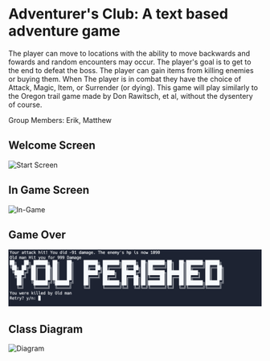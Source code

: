 # Adventurer's Club: A text based adventure game
The player can move to locations with the ability to move backwards and fowards and random encounters may occur.
The player's goal is to get to the end to defeat the boss.
The player can gain items from killing enemies or buying them.
When The player is in combat they have the choice of Attack, Magic, Item, or Surrender (or dying).
This game will play similarly to the Oregon trail game made by Don Rawitsch, et al, without the dysentery of course.

Group Members: Erik, Matthew

## Welcome Screen
![Start Screen](https://github.com/MarsMatthew/ProgrammingProjects/blob/main/images/StartScreen.png?raw=true)
## In Game Screen
![In-Game](https://github.com/MarsMatthew/ProgrammingProjects/blob/main/images/InGame.png?raw=true)
## Game Over
![Game Over Screen](https://github.com/MarsMatthew/Adventurers-Club/blob/main/images/Death.png?raw=true)
## Class Diagram
![Diagram](https://github.com/MarsMatthew/ProgrammingProjects/blob/main/images/RPGgame.drawio.png?raw=true)

